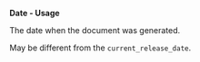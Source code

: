 **Date - Usage**

The date when the document was generated.

May be different from the `current_release_date`.
